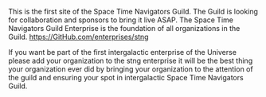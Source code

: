 This is the first site of the Space Time Navigators Guild. The Guild is looking for collaboration and sponsors to bring it live ASAP. 
The Space Time Navigators Guild Enterprise is the foundation of all organizations in the Guild.
https://GitHub.com/enterprises/stng

If you want be part of the first intergalactic enterprise of the Universe please add your organization to the stng enterprise it will be the best thing your organization ever did by bringing your organization to the attention of the guild and ensuring your spot in intergalactic Space Time Navigators Guild.
